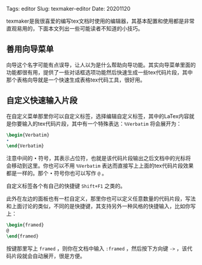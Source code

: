 Tags: editor
Slug: texmaker-editor
Date: 20201120



texmaker是我很喜爱的编写tex文档时使用的编辑器，其基本配置和使用都是非常直观易用的，下面本文列出一些可能读者不知道的小技巧。



## 善用向导菜单

向导这个名字可能有点误导，让人以为是什么帮助向导功能。其实向导菜单里面的功能都很有用，提供了一些对话框选项功能然后快速生成一些tex代码片段，其中那个表格向导就是一个快速生成表格tex代码工具，很好用。



## 自定义快速输入片段

在自定义菜单那里你可以自定义标签，选择编辑自定义标签，其中的LaTex内容就是你要输入的tex代码片段，其中有一个特殊表达：`%Verbatim` 将会展开为：

```tex
\begin{Verbatim}
•
\end{Verbatim}
```

注意中间的 `•` 符号，其表示占位符，也就是该代码片段输出之后文档中的光标将会移动到这里。你也可以不用 `%Verbatim` 表达而直接写上上面的tex代码片段效果都是一样的。那个 `•` 符号你也可以写作 `@` 。

自定义标签各个有自己的快捷键 `Shift+F1` 之类的。

此外在左边的面板也有一栏自定义，那里你也可以定义任意数量的代码片段，写法和上面讨论的类似，不同的是快捷键，其支持另外一种风格的快捷输入，比如你写上：

```tex
\begin{framed}
@
\end{framed}
```

按键那里写上 `framed` ，则你在文档中输入 `:framed` ，然后按下方向键 `->` ，该代码片段就会自动展开，很是方便。